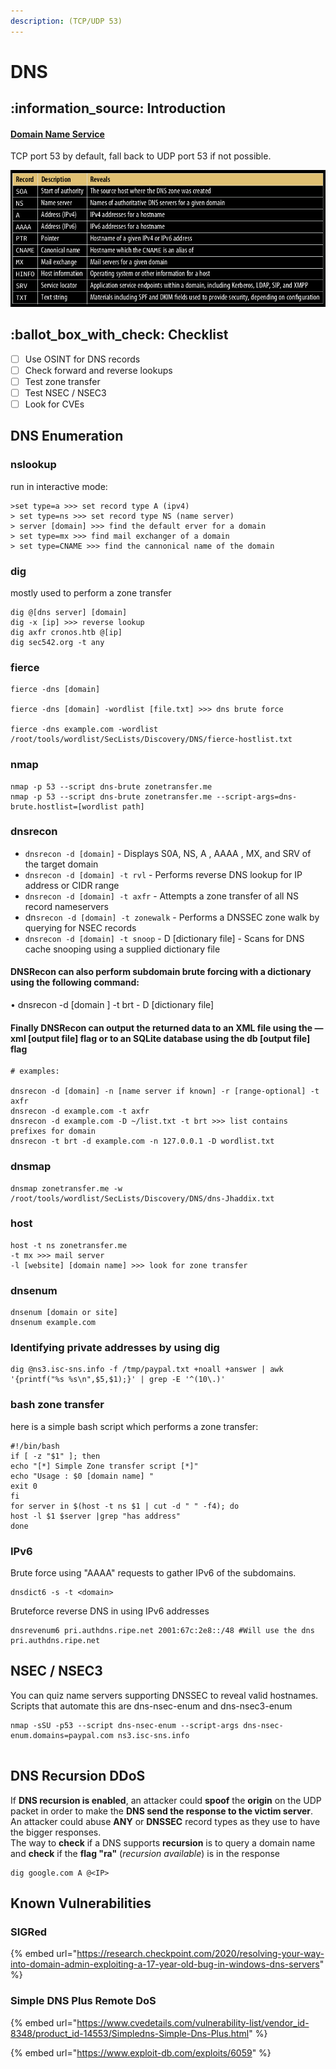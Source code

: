 ```yaml
---
description: (TCP/UDP 53)
---
```


# DNS

## :information\_source: Introduction

#### [Domain Name Service](https://tools.ietf.org/html/rfc1035)

TCP port 53 by default, fall back to UDP port 53 if not possible.

![](<../../.gitbook/assets/image (277) (1) (1) (1).png>)

## :ballot\_box\_with\_check: Checklist

* [ ] Use OSINT for DNS records
* [ ] Check forward and reverse lookups
* [ ] Test zone transfer
* [ ] Test NSEC / NSEC3
* [ ] Look for CVEs&#x20;

## DNS Enumeration

### nslookup

run in interactive mode:

```
>set type=a >>> set record type A (ipv4)
> set type=ns >>> set record type NS (name server)
> server [domain] >>> find the default erver for a domain
> set type=mx >>> find mail exchanger of a domain
> set type=CNAME >>> find the cannonical name of the domain
```

### dig

&#x20;mostly used to perform a zone transfer

```
dig @[dns server] [domain]
dig -x [ip] >>> reverse lookup
dig axfr cronos.htb @[ip]
dig sec542.org -t any
```

### fierce

```
fierce -dns [domain]

fierce -dns [domain] -wordlist [file.txt] >>> dns brute force

fierce -dns example.com -wordlist /root/tools/wordlist/SecLists/Discovery/DNS/fierce-hostlist.txt 
```

### nmap

```
nmap -p 53 --script dns-brute zonetransfer.me
nmap -p 53 --script dns-brute zonetransfer.me --script-args=dns-brute.hostlist=[wordlist path]
```

### dnsrecon

* `dnsrecon -d [domain]` - Displays S0A, NS, A , AAAA , MX, and SRV of the target domain&#x20;
* `dnsrecon -d [domain] -t rvl` - Performs reverse DNS lookup for IP address or CIDR range&#x20;
* `dnsrecon -d [domain] -t axfr` - Attempts a zone transfer of all NS record nameservers&#x20;
* dn`srecon -d [domain] -t zonewalk` - Performs a DNSSEC zone walk by querying for NSEC records&#x20;
* `dnsrecon -d [domain] -t snoop` - D \[dictionary file] - Scans for DNS cache snooping using a supplied dictionary file

#### DNSRecon can also perform subdomain brute forcing with a dictionary using the following command:&#x20;

• dnsrecon -d \[domain ] -t brt - D \[dictionary file]&#x20;

#### Finally DNSRecon can output the returned data to an XML file using the — xml \[output file] flag or to an SQLite database using the db \[output file] flag

```
# examples:

dnsrecon -d [domain] -n [name server if known] -r [range-optional] -t axfr
dnsrecon -d example.com -t axfr
dnsrecon -d example.com -D ~/list.txt -t brt >>> list contains prefixes for domain
dnsrecon -t brt -d example.com -n 127.0.0.1 -D wordlist.txt
```

### dnsmap

```
dnsmap zonetransfer.me -w /root/tools/wordlist/SecLists/Discovery/DNS/dns-Jhaddix.txt
```

### host

```
host -t ns zonetransfer.me
-t mx >>> mail server
-l [website] [domain name] >>> look for zone transfer
```

### dnsenum

```
dnsenum [domain or site]
dnsenum example.com
```

### Identifying private addresses by using dig

```
dig @ns3.isc-sns.info -f /tmp/paypal.txt +noall +answer | awk '{printf("%s %s\n",$5,$1);}' | grep -E '^(10\.)'
```

### bash zone transfer

here is a simple bash script which performs a zone transfer:

```
#!/bin/bash
if [ -z "$1" ]; then
echo "[*] Simple Zone transfer script [*]"
echo "Usage : $0 [domain name] "
exit 0
fi
for server in $(host -t ns $1 | cut -d " " -f4); do
host -l $1 $server |grep "has address"
done
```

### IPv6

Brute force using "AAAA" requests to gather IPv6 of the subdomains.

```
dnsdict6 -s -t <domain>
```

Bruteforce reverse DNS in using IPv6 addresses

```
dnsrevenum6 pri.authdns.ripe.net 2001:67c:2e8::/48 #Will use the dns pri.authdns.ripe.net
```

## NSEC / NSEC3

You can quiz name servers supporting DNSSEC to reveal valid hostnames. Scripts that automate this are dns-nsec-enum and dns-nsec3-enum

```
nmap -sSU -p53 --script dns-nsec-enum --script-args dns-nsec-enum.domains=paypal.com ns3.isc-sns.info


```

## DNS Recursion DDoS

If **DNS recursion is enabled**, an attacker could **spoof** the **origin** on the UDP packet in order to make the **DNS send the response to the victim server**. An attacker could abuse **ANY** or **DNSSEC** record types as they use to have the bigger responses.\
The way to **check** if a DNS supports **recursion** is to query a domain name and **check** if the **flag "ra"** (_recursion available_) is in the response

```
dig google.com A @<IP>
```

## Known Vulnerabilities

### SIGRed

{% embed url="https://research.checkpoint.com/2020/resolving-your-way-into-domain-admin-exploiting-a-17-year-old-bug-in-windows-dns-servers" %}

### Simple DNS Plus Remote DoS

{% embed url="https://www.cvedetails.com/vulnerability-list/vendor_id-8348/product_id-14553/Simpledns-Simple-Dns-Plus.html" %}

{% embed url="https://www.exploit-db.com/exploits/6059" %}
